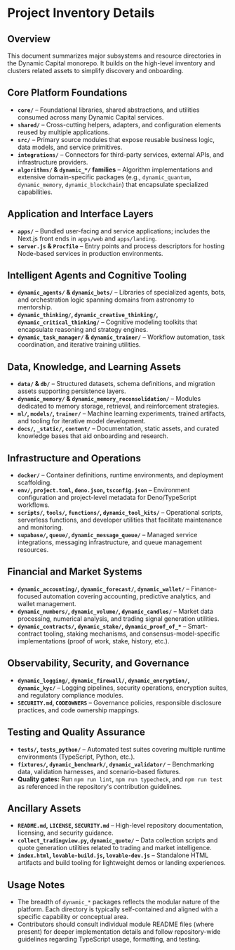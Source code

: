 # Project Inventory Details

## Overview

This document summarizes major subsystems and resource directories in the
Dynamic Capital monorepo. It builds on the high-level inventory and clusters
related assets to simplify discovery and onboarding.

## Core Platform Foundations

- **`core/`** – Foundational libraries, shared abstractions, and utilities
  consumed across many Dynamic Capital services.
- **`shared/`** – Cross-cutting helpers, adapters, and configuration elements
  reused by multiple applications.
- **`src/`** – Primary source modules that expose reusable business logic, data
  models, and service primitives.
- **`integrations/`** – Connectors for third-party services, external APIs, and
  infrastructure providers.
- **`algorithms/` & `dynamic_*/` families** – Algorithm implementations and
  extensive domain-specific packages (e.g., `dynamic_quantum`, `dynamic_memory`,
  `dynamic_blockchain`) that encapsulate specialized capabilities.

## Application and Interface Layers

- **`apps/`** – Bundled user-facing and service applications; includes the
  Next.js front ends in `apps/web` and `apps/landing`.
- **`server.js` & `Procfile`** – Entry points and process descriptors for
  hosting Node-based services in production environments.

## Intelligent Agents and Cognitive Tooling

- **`dynamic_agents/` & `dynamic_bots/`** – Libraries of specialized agents,
  bots, and orchestration logic spanning domains from astronomy to mentorship.
- **`dynamic_thinking/`, `dynamic_creative_thinking/`,
  `dynamic_critical_thinking/`** – Cognitive modeling toolkits that encapsulate
  reasoning and strategy engines.
- **`dynamic_task_manager/` & `dynamic_trainer/`** – Workflow automation, task
  coordination, and iterative training utilities.

## Data, Knowledge, and Learning Assets

- **`data/` & `db/`** – Structured datasets, schema definitions, and migration
  assets supporting persistence layers.
- **`dynamic_memory/` & `dynamic_memory_reconsolidation/`** – Modules dedicated
  to memory storage, retrieval, and reinforcement strategies.
- **`ml/`, `models/`, `trainer/`** – Machine learning experiments, trained
  artifacts, and tooling for iterative model development.
- **`docs/`, `_static/`, `content/`** – Documentation, static assets, and
  curated knowledge bases that aid onboarding and research.

## Infrastructure and Operations

- **`docker/`** – Container definitions, runtime environments, and deployment
  scaffolding.
- **`env/`, `project.toml`, `deno.json`, `tsconfig.json`** – Environment
  configuration and project-level metadata for Deno/TypeScript workflows.
- **`scripts/`, `tools/`, `functions/`, `dynamic_tool_kits/`** – Operational
  scripts, serverless functions, and developer utilities that facilitate
  maintenance and monitoring.
- **`supabase/`, `queue/`, `dynamic_message_queue/`** – Managed service
  integrations, messaging infrastructure, and queue management resources.

## Financial and Market Systems

- **`dynamic_accounting/`, `dynamic_forecast/`, `dynamic_wallet/`** –
  Finance-focused automation covering accounting, predictive analytics, and
  wallet management.
- **`dynamic_numbers/`, `dynamic_volume/`, `dynamic_candles/`** – Market data
  processing, numerical analysis, and trading signal generation utilities.
- **`dynamic_contracts/`, `dynamic_stake/`, `dynamic_proof_of_*`** –
  Smart-contract tooling, staking mechanisms, and consensus-model-specific
  implementations (proof of work, stake, history, etc.).

## Observability, Security, and Governance

- **`dynamic_logging/`, `dynamic_firewall/`, `dynamic_encryption/`,
  `dynamic_kyc/`** – Logging pipelines, security operations, encryption suites,
  and regulatory compliance modules.
- **`SECURITY.md`, `CODEOWNERS`** – Governance policies, responsible disclosure
  practices, and code ownership mappings.

## Testing and Quality Assurance

- **`tests/`, `tests_python/`** – Automated test suites covering multiple
  runtime environments (TypeScript, Python, etc.).
- **`fixtures/`, `dynamic_benchmark/`, `dynamic_validator/`** – Benchmarking
  data, validation harnesses, and scenario-based fixtures.
- **Quality gates:** Run `npm run lint`, `npm run typecheck`, and `npm run test`
  as referenced in the repository's contribution guidelines.

## Ancillary Assets

- **`README.md`, `LICENSE`, `SECURITY.md`** – High-level repository
  documentation, licensing, and security guidance.
- **`collect_tradingview.py`, `dynamic_quote/`** – Data collection scripts and
  quote generation utilities related to trading and market intelligence.
- **`index.html`, `lovable-build.js`, `lovable-dev.js`** – Standalone HTML
  artifacts and build tooling for lightweight demos or landing experiences.

## Usage Notes

- The breadth of `dynamic_*` packages reflects the modular nature of the
  platform. Each directory is typically self-contained and aligned with a
  specific capability or conceptual area.
- Contributors should consult individual module README files (where present) for
  deeper implementation details and follow repository-wide guidelines regarding
  TypeScript usage, formatting, and testing.

